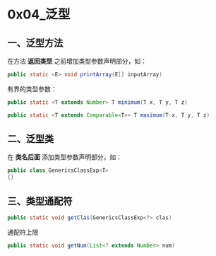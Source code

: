 # 0x04_泛型

## 一、泛型方法

在方法 **返回类型** 之前增加类型参数声明部分，如：

```java
public static <E> void printArray(E[] inputArray)
```

有界的类型参数：

```java
public static <T extends Number> T minimum(T x, T y, T z)

public static <T extends Comparable<T>> T maximum(T x, T y, T z)
```

## 二、泛型类

在 **类名后面** 添加类型参数声明部分，如：

```java
public class GenericsClassExp<T>
{}
```

## 三、类型通配符

```java
public static void getClas(GenericsClassExp<?> clas)
```

通配符上限

```java
public static void getNum(List<? extends Number> num)
```

